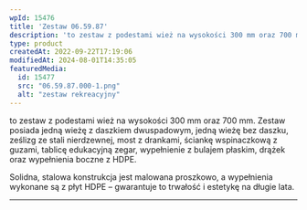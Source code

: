 ```yaml
---
wpId: 15476
title: 'Zestaw 06.59.87'
description: 'to zestaw z podestami wież na wysokości 300 mm oraz 700 mm. Zestaw posiada jedną wieżę z daszkiem dwuspadowym, jedną wieżę bez daszku, ześlizg ze stali nierdzewnej, most z drankami, ściankę wspinaczkową z guzami, tablicę edukacyjną zegar, wypełnienie z bulajem płaskim, drążek oraz wypełnienia boczne z HDPE. Solidna, stalowa konstrukcja jest malowana proszkowo, a wypełnienia ...'
type: product
createdAt: 2022-09-22T17:19:06
modifiedAt: 2024-08-01T14:35:05
featuredMedia:
  id: 15477
  src: "06.59.87.000-1.png"
  alt: "zestaw rekreacyjny"
---
```



to zestaw z podestami wież na wysokości 300 mm oraz 700 mm. Zestaw posiada jedną wieżę z daszkiem dwuspadowym, jedną wieżę bez daszku, ześlizg ze stali nierdzewnej, most z drankami, ściankę wspinaczkową z guzami, tablicę edukacyjną zegar, wypełnienie z bulajem płaskim, drążek oraz wypełnienia boczne z HDPE.

Solidna, stalowa konstrukcja jest malowana proszkowo, a wypełnienia wykonane są z płyt HDPE – gwarantuje to trwałość i estetykę na długie lata.

* * *